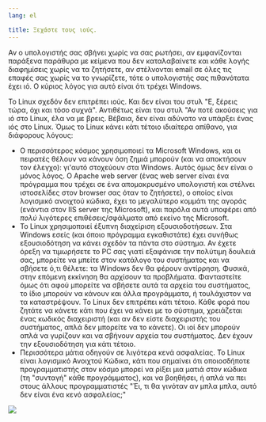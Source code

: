 ```yaml
---
lang: el

title: Ξεχάστε τους ιούς.
---
```


Αν ο υπολογιστής σας σβήνει χωρίς να σας ρωτήσει, αν εμφανίζονται 
παράξενα παράθυρα με κείμενα που δεν καταλαβαίνετε και κάθε λογής 
διαφημίσεις χωρίς να τα ζητήσετε, αν στέλνονται email σε όλες τις επαφές 
σας χωρίς να το γνωρίζετε, τότε ο υπολογιστής σας πιθανότατα έχει ιό.
Ο κύριος λόγος για αυτό είναι ότι τρέχει Windows.

Το Linux σχεδόν δεν επιτρέπει ιούς. Και δεν είναι του στυλ "Ε, ξέρεις
τώρα, όχι και τόσο συχνά". Αντιθέτως είναι του στυλ "Αν ποτέ ακούσεις
για ιό στο Linux, έλα να με βρεις. Βέβαια, δεν είναι αδύνατο να υπάρξει
ένας ιός στο Linux. Όμως το Linux κάνει κάτι τέτοιο ιδιαίτερα απίθανο,
για διάφορους λόγους:

<ul>

<li>Ο περισσότερος κόσμος χρησιμοποιεί τα Microsoft Windows, και οι
πειρατές θέλουν να κάνουν όση ζημιά μπορούν (και να αποκτήσουν τον έλεγχο):
γι'αυτό στοχεύουν στα Windows. Αυτός όμως δεν είναι ο μόνος λόγος. Ο
Apache web server (ένας web server είναι ένα πρόγραμμα που τρέχει σε ένα
απομακρυσμένο υπολογιστή και στέλνει ιστοσελίδες στον browser σας
όταν το ζητήσετε), ο οποίος είναι λογισμικό ανοιχτού κώδικα, έχει το 
μεγαλύτερο κομμάτι της αγοράς (ενάντια στον IIS server της Microsoft), 
και παρόλα αυτά υποφέρει από <i>πολύ</i> λιγότερες επιθέσεις/σφάλματα
από εκείνο της Microsoft.</li>

<li>Το Linux χρησιμοποιεί έξυπνη διαχείριση εξουσιοδοτήσεων. Στα Windows 
εσείς (και όποιο πρόγραμμα εγκαθιστάτε) έχει συνήθως εξουσιοδότηση να κάνει
σχεδόν τα πάντα στο σύστημα. Αν έχετε όρεξη να τιμωρήσετε το PC σας γιατί
εξαφάνισε την πολύτιμη δουλειά σας, μπορείτε να μπείτε στον κατάλογο του
συστήματος και να σβήσετε ό,τι θέλετε: τα Windows δεν θα φέρουν αντίρρηση.
Φυσικά, στην επόμενη εκκίνηση θα αρχίσουν τα προβλήματα. Φανταστείτε όμως 
ότι αφού μπορείτε να σβήσετε αυτά τα αρχεία του συστήματος, το ίδιο μπορούν
να κάνουν και άλλα προγράμματα, ή τουλάχιστον να τα καταστρέψουν. Το Linux
δεν επιτρέπει κάτι τέτοιο. Κάθε φορά που ζητάτε να κάνετε κάτι που έχει να
κάνει με το σύστημα, χρειάζεται ένας κωδικός διαχειριστή (και αν δεν είστε
διαχειριστής του συστήματος, απλά δεν μπορείτε να το κάνετε). Οι ιοί δεν
μπορούν απλά να γυρίζουν και να σβήνουν αρχεία του συστήματος. Δεν έχουν 
την εξουσιοδότηση για κάτι τέτοιο.</li>

<li>Περισσότερα μάτια οδηγούν σε λιγότερα κενά ασφαλείας. Το Linux είναι 
λογισμικό Ανοιχτού Κώδικα, κάτι που σημαίνει ότι οποιοσδήποτε προγραμματιστής
στον κόσμο μπορεί να ρίξει μια ματιά στον κώδικα (τη "συνταγή" κάθε προγράμματος),
και να βοηθήσει, ή απλά να πει στους άλλους προγραμματιστές "Έι, τι θα γινόταν
αν μπλα μπλα, αυτό δεν είναι ένα κενό ασφαλείας;"</li>

</ul>

<img src="Images/viruses_thumb.png" />




